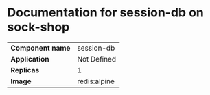 # Documentation for session-db on sock-shop

|||
| --- | ---- |
| **Component name** | session-db |
| **Application** | Not Defined |
| **Replicas** | 1 |
| **Image** | redis:alpine |

